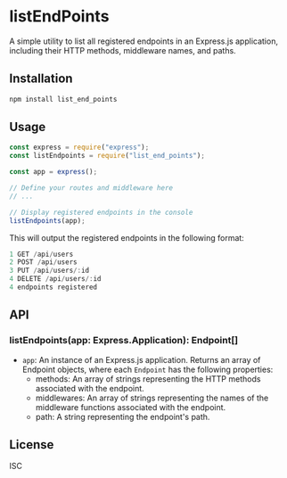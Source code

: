 # listEndPoints

A simple utility to list all registered endpoints in an Express.js application, including their HTTP methods, middleware names, and paths.

## Installation

```bash
npm install list_end_points

```

## Usage

```js
const express = require("express");
const listEndpoints = require("list_end_points");

const app = express();

// Define your routes and middleware here
// ...

// Display registered endpoints in the console
listEndpoints(app);
```

This will output the registered endpoints in the following format:

```js
1 GET /api/users
2 POST /api/users
3 PUT /api/users/:id
4 DELETE /api/users/:id
4 endpoints registered
```

## API

### listEndpoints(app: Express.Application): Endpoint[]

- `app`: An instance of an Express.js application.
  Returns an array of Endpoint objects, where each `Endpoint` has the following properties:
  - methods: An array of strings representing the HTTP methods associated with the endpoint.
  - middlewares: An array of strings representing the names of the middleware functions associated with the endpoint.
  - path: A string representing the endpoint's path.

## License

ISC
